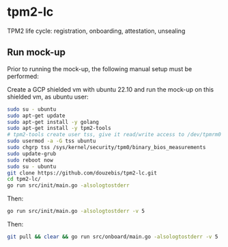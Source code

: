 # tpm2-lc

TPM2 life cycle: registration, onboarding, attestation, unsealing

## Run mock-up

Prior to running the mock-up, the following manual setup must be performed:

Create a GCP shielded vm with ubuntu 22.10 and run the mock-up on this shielded
vm, as ubuntu user:

``` bash
sudo su - ubuntu
sudo apt-get update
sudo apt-get install -y golang
sudo apt-get install -y tpm2-tools
# tpm2-tools create user tss, give it read/write access to /dev/tpmrm0
sudo usermod -a -G tss ubuntu
sudo chgrp tss /sys/kernel/security/tpm0/binary_bios_measurements 
sudo update-grub
sudo reboot now
sudo su - ubuntu
git clone https://github.com/douzebis/tpm2-lc.git
cd tpm2-lc/
go run src/init/main.go -alsologtostderr
```

Then:

``` bash
go run src/init/main.go -alsologtostderr -v 5
```

Then:

``` bash
git pull && clear && go run src/onboard/main.go -alsologtostderr -v 5
```